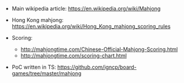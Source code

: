 - Main wikipedia article: https://en.wikipedia.org/wiki/Mahjong
- Hong Kong mahjong: https://en.wikipedia.org/wiki/Hong_Kong_mahjong_scoring_rules
- Scoring:
    - http://mahjongtime.com/Chinese-Official-Mahjong-Scoring.html
    - http://mahjongtime.com/scoring-chart.html

- PoC written in TS: https://github.com/igncp/board-games/tree/master/mahjong
